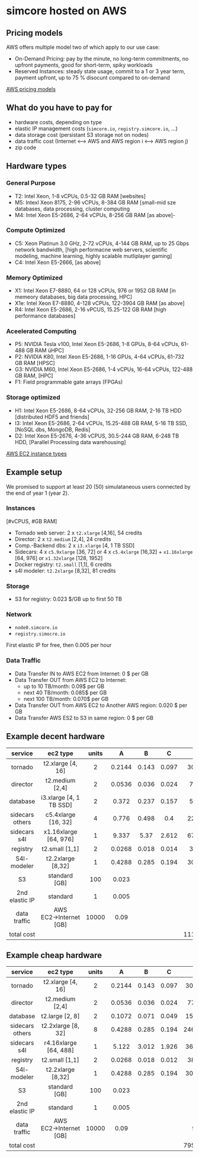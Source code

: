 # simcore hosted on AWS

## Pricing models

AWS offers multiple model two of which apply to our use case:

- On-Demand Pricing: pay by the minute, no long-term commitments, no upfront payments, good for short-term, spiky workloads
- Reserved Instances: steady state usage, commit to a 1 or 3 year term, payment upfront, up to 75 % disocunt compared to on-demand

[AWS pricing models](https://aws.amazon.com/ec2/pricing/)

## What do you have to pay for

- hardware costs, depending on type
- elastic IP management costs (`simcore.io`, `registry.simcore.io`, ...)
- data storage cost (persistant S3 storage not on nodes)
- data traffic cost (Internet <--> AWS and AWS region i <--> AWS region j)
- zip code

## Hardware types

### General Purpose
- T2: Intel Xeon, 1-8 vCPUs, 0.5-32 GB RAM [websites]
- M5: Intexl Xeon 8175, 2-96 vCPUs, 8-384 GB RAM [small-mid sze databases, data processing, cluster computing
- M4: Intel Xeon E5-2686, 2-64 vCPUs, 8-256 GB RAM [as above]- 

### Compute Optimized

- C5: Xeon Platinun 3.0 GHz, 2-72 vCPUs, 4-144 GB RAM, up to 25 Gbps network bandwidth, [high performacne web servers, scientific modeling, machine learning, highly scalable mutliplayer gaming]
- C4: Intel Xeon E5-2666, [as above]

### Memory Optimized

- X1: Intel Xeon E7-8880, 64 or 128 vCPUs, 976 or 1952 GB RAM [in memeory databases, big data processing, HPC]
- X1e: Intel Xeon E7-8880, 4-128 vCPUs, 122-3904 GB RAM [as above]
- R4: Intel Xeon E5-2686, 2-16 vPCUS, 15.25-122 GB RAM [high performance databases]

### Aceelerated Computing

- P5: NVIDIA Tesla v100, Intel Xeon E5-2686, 1-8 GPUs, 8-64 vCPUs, 61-488 GB RAM üHPC]
- P2: NVIDIA K80, Intel Xeon E5-2686, 1-16 GPUs, 4-64 vCPUs, 61-732 GB RAM [HPSC]
- G3: NVIDIA M60, Intel Xeon E5-2686, 1-4 vCPUs, 16-64 vCPUs, 122-488 GB RAM, [HPC]
- F1: Field programmable gate arrays (FPGAs)

### Storage optimized

- H1: Intel Xeon E5-2686, 8-64 vCPUs, 32-256 GB RAM, 2-16 TB HDD [distributed HDF5 and friends]
- I3: Intel Xeon E5-2686, 2-64 vCPUs, 15.25-488 GB RAM, 5-16 TB SSD, [NoSQL dbs, MongoDB, Redis]
- D2: Intel Xeon E5-2676, 4-36 vCPUS, 30.5-244 GB RAM, 6-248 TB HDD, [Parallel Processiing data warehousing]

[AWS EC2 instance types](https://aws.amazon.com/ec2/instance-types/)

## Example setup

We promised to support at least 20 (50) simulataneous users connected by the end of year 1 (year 2).

### Instances
[#vCPUS, #GB RAM]

- Tornado web server: 2 x `t2.xlarge` [4,16], 54 credits
- Director: 2 x `t2.medium` [2,4], 24 credits
- Comp.-Backend dbs: 2 x `i3.xlarge` [4, 1 TB SSD]
- Sidecars: 4 x `c5.9xlarge` [36, 72] or 4 x `c5.4xlarge` [16,32] + `x1.16xlarge` [64, 976] or `x1.32xlarge` [128, 1952]
- Docker registry: `t2.small` [1,1], 6 credits
- s4l modeler: `t2.2xlarge` [8,32], 81 credits

### Storage

- S3 for registry: 0.023 $/GB up to first 50 TB

### Network

- `node0.simcore.io`
- `registry.simocre.io`

First elastic IP for free, then 0.005 per hour

### Data Traffic

- Data Transfer IN to AWS EC2 from Internet: 0 $ per GB
- Data Transfer OUT from AWS EC2 to Internet: 
  - up to 10 TB/month: 0.09$ per GB
  - next 40 TB/month: 0.085$ per GB
  - next 100 TB/month: 0.070$ per GB
- Data Transfer OUT from AWS EC2 to Another AWS region: 0.020 $ per GB
- Data Transfer AWS ES2 to S3 in same region: 0 $ per GB

## Example decent hardware

| service        | ec2 type                |   units  |  A     |   B   | C     |   D       | E       | F       |
|:--------------:|:-----------------------:|:--------:|:------:|:-----:|:-----:|:---------:|:-------:|:-------:|
| tornado        | t2.xlarge [4, 16]       | 2        | 0.2144 | 0.143 | 0.097 | 308.736   | 205.92  | 139.68  | 
| director       | t2.medium [2,4]         | 2        | 0.0536 | 0.036 | 0.024 | 77.184    | 51.84   | 34.56   | 
| database       | i3.xlarge [4, 1 TB SSD] | 2        | 0.372  | 0.237 | 0.157 | 535.68    | 341.28  | 226.08  | 
| sidecars others| c5.4xlarge [16, 32]     | 4        | 0.776  | 0.498 | 0.4   | 2234.88   | 1434.24 | 1152    | 
| sidecars s4l   | x1.16xlarge [64, 976]   | 1        | 9.337  | 5.37  | 2.612 | 6722.64   | 3866.4  | 1880.64 | 
| registry       | t2.small [1,1]          | 2        | 0.0268 | 0.018 | 0.014 | 38.592    | 25.92   | 20.16   | 
| S4l-modeler    | t2.2xlarge [8,32]       | 1        | 0.4288 | 0.285 | 0.194 | 308.736   | 205.2   | 139.68  | 
| S3             | standard [GB]           | 100      | 0.023  |       |       | 2.3       | 2.3     | 2.3     | 
| 2nd elastic IP | standard                | 1        | 0.005  |       |       | 3.6       | 3.6     | 3.6     | 
| data traffic   | AWS EC2→Internet [GB]   | 10000    | 0.09   |       |       | 900       | 900     | 900     | 
| total cost     |                         |          |        |       |       | 11132.348 | 7036.7  | 4498.7  | 

## Example cheap hardware

| service        | ec2 type                |   units  |  A     |   B   | C     |   D       | E       | F       |
|:--------------:|:-----------------------:|:--------:|:------:|:-----:|:-----:|:---------:|:-------:|:-------:| 
| tornado        | t2.xlarge [4, 16]       | 2        | 0.2144 | 0.143 | 0.097 | 308.736   | 205.92  | 139.68  | 
| director       | t2.medium [2,4]         | 2        | 0.0536 | 0.036 | 0.024 | 77.184    | 51.84   | 34.56   | 
| database       | t2.large [2, 8]         | 2        | 0.1072 | 0.071 | 0.049 | 154.368   | 102.24  | 70.56   | 
| sidecars others| t2.2xlarge [8, 32]      | 8        | 0.4288 | 0.285 | 0.194 | 2469.888  | 1641.6  | 1117.44 | 
| sidecars s4l   | r4.16xlarge [64, 488]   | 1        | 5.122  | 3.012 | 1.926 | 3687.84   | 2168.64 | 1386.72 | 
| registry       | t2.small [1,1]          | 2        | 0.0268 | 0.018 | 0.012 | 38.592    | 25.92   | 17.28   | 
| S4l-modeler    | t2.2xlarge [8,32]       | 1        | 0.4288 | 0.285 | 0.194 | 308.736   | 205.2   | 139.68  | 
| S3             | standard [GB]           | 100      | 0.023  |       |       | 2.3       | 2.3     | 2.3     | 
| 2nd elastic IP | standard                | 1        | 0.005  |       |       | 3.6       | 3.6     | 3.6     | 
| data traffic   | AWS EC2→Internet [GB]   | 10000    | 0.09   |       |       | 900       | 900     | 900     | 
| total cost     |                         |          |        |       |       | 7951.244  | 5307.26 | 3811.82 | 
